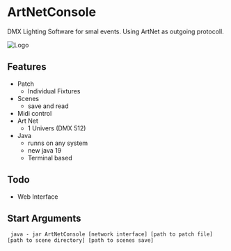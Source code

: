 
# ArtNetConsole

DMX Lighting Software for smal events.
Using ArtNet as outgoing protocoll.




![Logo](https://www.hlg-fuerth.de/wp-content/uploads/2016/12/lito-logo_schwarz.jpg)


## Features
- Patch
    - Individual Fixtures
- Scenes
    - save and read
- Midi control
- Art Net
    - 1 Univers (DMX 512)
- Java
    - runns on any system
    - new java 19
    - Terminal based
## Todo
- Web Interface

## Start Arguments
 ` java - jar ArtNetConsole [network interface] [path to patch file] [path to scene directory] [path to scenes save]`

